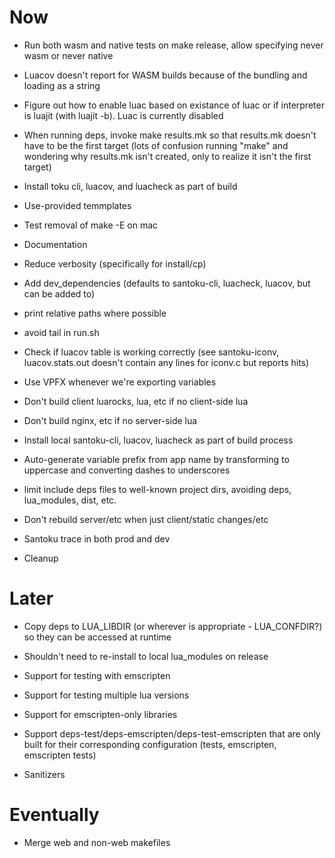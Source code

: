 # Now

- Run both wasm and native tests on make release, allow specifying never wasm or never native
- Luacov doesn't report for WASM builds because of the bundling and loading as
  a string

- Figure out how to enable luac based on existance of luac or if interpreter is
  luajit (with luajit -b). Luac is currently disabled
- When running deps, invoke make results.mk so that results.mk doesn't have to
  be the first target (lots of confusion running "make" and wondering why
  results.mk isn't created, only to realize it isn't the first target)
- Install toku cli, luacov, and luacheck as part of build
- Use-provided temmplates
- Test removal of make -E on mac
- Documentation
- Reduce verbosity (specifically for install/cp)
- Add dev_dependencies (defaults to santoku-cli, luacheck, luacov, but can be
  added to)
- print relative paths where possible
- avoid tail in run.sh
- Check if luacov table is working correctly (see santoku-iconv,
  luacov.stats.out doesn't contain any lines for iconv.c but reports hits)
- Use VPFX whenever we're exporting variables
- Don't build client luarocks, lua, etc if no client-side lua
- Don't build nginx, etc if no server-side lua
- Install local santoku-cli, luacov, luacheck as part of build process
- Auto-generate variable prefix from app name by transforming to uppercase and
  converting dashes to underscores
- limit include deps files to well-known project dirs, avoiding deps,
  lua_modules, dist, etc.
- Don't rebuild server/etc when just client/static changes/etc
- Santoku trace in both prod and dev
- Cleanup

# Later

- Copy deps to LUA_LIBDIR (or wherever is appropriate - LUA_CONFDIR?) so they
  can be accessed at runtime

- Shouldn't need to re-install to local lua_modules on release

- Support for testing with emscripten
- Support for testing multiple lua versions
- Support for emscripten-only libraries
- Support deps-test/deps-emscripten/deps-test-emscripten that are only built for
  their corresponding configuration (tests, emscripten, emscripten tests)

- Sanitizers

# Eventually

- Merge web and non-web makefiles
